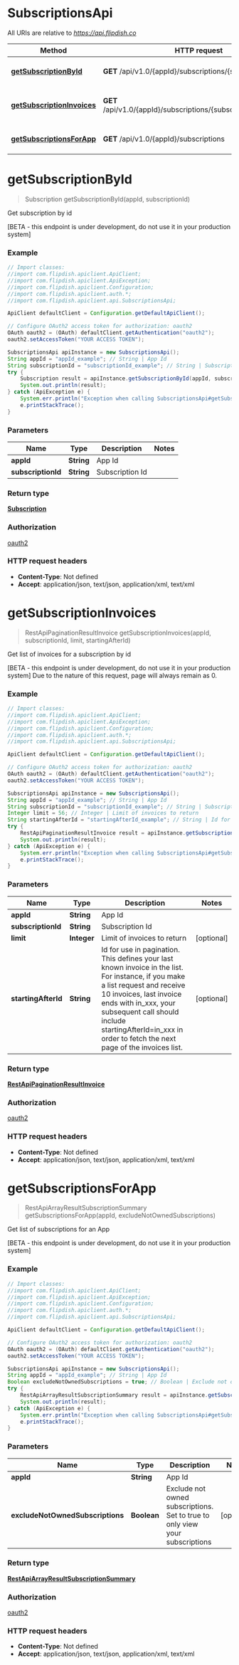 # SubscriptionsApi

All URIs are relative to *https://api.flipdish.co*

Method | HTTP request | Description
------------- | ------------- | -------------
[**getSubscriptionById**](SubscriptionsApi.md#getSubscriptionById) | **GET** /api/v1.0/{appId}/subscriptions/{subscriptionId} | Get subscription by id
[**getSubscriptionInvoices**](SubscriptionsApi.md#getSubscriptionInvoices) | **GET** /api/v1.0/{appId}/subscriptions/{subscriptionId}/invoices | Get list of invoices for a subscription by id
[**getSubscriptionsForApp**](SubscriptionsApi.md#getSubscriptionsForApp) | **GET** /api/v1.0/{appId}/subscriptions | Get list of subscriptions for an App


<a name="getSubscriptionById"></a>
# **getSubscriptionById**
> Subscription getSubscriptionById(appId, subscriptionId)

Get subscription by id

[BETA - this endpoint is under development, do not use it in your production system]

### Example
```java
// Import classes:
//import com.flipdish.apiclient.ApiClient;
//import com.flipdish.apiclient.ApiException;
//import com.flipdish.apiclient.Configuration;
//import com.flipdish.apiclient.auth.*;
//import com.flipdish.apiclient.api.SubscriptionsApi;

ApiClient defaultClient = Configuration.getDefaultApiClient();

// Configure OAuth2 access token for authorization: oauth2
OAuth oauth2 = (OAuth) defaultClient.getAuthentication("oauth2");
oauth2.setAccessToken("YOUR ACCESS TOKEN");

SubscriptionsApi apiInstance = new SubscriptionsApi();
String appId = "appId_example"; // String | App Id
String subscriptionId = "subscriptionId_example"; // String | Subscription Id
try {
    Subscription result = apiInstance.getSubscriptionById(appId, subscriptionId);
    System.out.println(result);
} catch (ApiException e) {
    System.err.println("Exception when calling SubscriptionsApi#getSubscriptionById");
    e.printStackTrace();
}
```

### Parameters

Name | Type | Description  | Notes
------------- | ------------- | ------------- | -------------
 **appId** | **String**| App Id |
 **subscriptionId** | **String**| Subscription Id |

### Return type

[**Subscription**](Subscription.md)

### Authorization

[oauth2](../README.md#oauth2)

### HTTP request headers

 - **Content-Type**: Not defined
 - **Accept**: application/json, text/json, application/xml, text/xml

<a name="getSubscriptionInvoices"></a>
# **getSubscriptionInvoices**
> RestApiPaginationResultInvoice getSubscriptionInvoices(appId, subscriptionId, limit, startingAfterId)

Get list of invoices for a subscription by id

[BETA - this endpoint is under development, do not use it in your production system] Due to the nature of this request, page will always remain as 0.

### Example
```java
// Import classes:
//import com.flipdish.apiclient.ApiClient;
//import com.flipdish.apiclient.ApiException;
//import com.flipdish.apiclient.Configuration;
//import com.flipdish.apiclient.auth.*;
//import com.flipdish.apiclient.api.SubscriptionsApi;

ApiClient defaultClient = Configuration.getDefaultApiClient();

// Configure OAuth2 access token for authorization: oauth2
OAuth oauth2 = (OAuth) defaultClient.getAuthentication("oauth2");
oauth2.setAccessToken("YOUR ACCESS TOKEN");

SubscriptionsApi apiInstance = new SubscriptionsApi();
String appId = "appId_example"; // String | App Id
String subscriptionId = "subscriptionId_example"; // String | Subscription Id
Integer limit = 56; // Integer | Limit of invoices to return
String startingAfterId = "startingAfterId_example"; // String | Id for use in pagination. This defines your last known invoice in the list. For instance, if you make a list request and receive 10 invoices, last invoice ends with in_xxx, your subsequent call should include startingAfterId=in_xxx in order to fetch the next page of the invoices list.
try {
    RestApiPaginationResultInvoice result = apiInstance.getSubscriptionInvoices(appId, subscriptionId, limit, startingAfterId);
    System.out.println(result);
} catch (ApiException e) {
    System.err.println("Exception when calling SubscriptionsApi#getSubscriptionInvoices");
    e.printStackTrace();
}
```

### Parameters

Name | Type | Description  | Notes
------------- | ------------- | ------------- | -------------
 **appId** | **String**| App Id |
 **subscriptionId** | **String**| Subscription Id |
 **limit** | **Integer**| Limit of invoices to return | [optional]
 **startingAfterId** | **String**| Id for use in pagination. This defines your last known invoice in the list. For instance, if you make a list request and receive 10 invoices, last invoice ends with in_xxx, your subsequent call should include startingAfterId&#x3D;in_xxx in order to fetch the next page of the invoices list. | [optional]

### Return type

[**RestApiPaginationResultInvoice**](RestApiPaginationResultInvoice.md)

### Authorization

[oauth2](../README.md#oauth2)

### HTTP request headers

 - **Content-Type**: Not defined
 - **Accept**: application/json, text/json, application/xml, text/xml

<a name="getSubscriptionsForApp"></a>
# **getSubscriptionsForApp**
> RestApiArrayResultSubscriptionSummary getSubscriptionsForApp(appId, excludeNotOwnedSubscriptions)

Get list of subscriptions for an App

[BETA - this endpoint is under development, do not use it in your production system]

### Example
```java
// Import classes:
//import com.flipdish.apiclient.ApiClient;
//import com.flipdish.apiclient.ApiException;
//import com.flipdish.apiclient.Configuration;
//import com.flipdish.apiclient.auth.*;
//import com.flipdish.apiclient.api.SubscriptionsApi;

ApiClient defaultClient = Configuration.getDefaultApiClient();

// Configure OAuth2 access token for authorization: oauth2
OAuth oauth2 = (OAuth) defaultClient.getAuthentication("oauth2");
oauth2.setAccessToken("YOUR ACCESS TOKEN");

SubscriptionsApi apiInstance = new SubscriptionsApi();
String appId = "appId_example"; // String | App Id
Boolean excludeNotOwnedSubscriptions = true; // Boolean | Exclude not owned subscriptions. Set to true to only view your subscriptions
try {
    RestApiArrayResultSubscriptionSummary result = apiInstance.getSubscriptionsForApp(appId, excludeNotOwnedSubscriptions);
    System.out.println(result);
} catch (ApiException e) {
    System.err.println("Exception when calling SubscriptionsApi#getSubscriptionsForApp");
    e.printStackTrace();
}
```

### Parameters

Name | Type | Description  | Notes
------------- | ------------- | ------------- | -------------
 **appId** | **String**| App Id |
 **excludeNotOwnedSubscriptions** | **Boolean**| Exclude not owned subscriptions. Set to true to only view your subscriptions | [optional]

### Return type

[**RestApiArrayResultSubscriptionSummary**](RestApiArrayResultSubscriptionSummary.md)

### Authorization

[oauth2](../README.md#oauth2)

### HTTP request headers

 - **Content-Type**: Not defined
 - **Accept**: application/json, text/json, application/xml, text/xml

